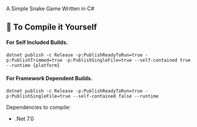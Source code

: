 A Simple Snake Game Written in C#

## 🔨 To Compile it Yourself

#### For Self Included Builds.
```
dotnet publish -c Release -p:PublishReadyToRun=true -p:PublishTrimmed=true -p:PublishSingleFile=true --self-contained true --runtime {platform}
```

#### For Framework Dependent Builds.
```
dotnet publish -c Release -p:PublishReadyToRun=true -p:PublishSingleFile=true --self-contained false --runtime
```

Dependencies to compile:
- .Net 7.0

